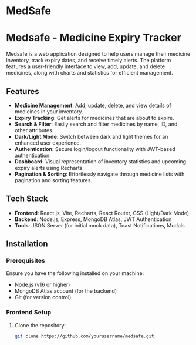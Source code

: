 # MedSafe
# Medsafe - Medicine Expiry Tracker

Medsafe is a web application designed to help users manage their medicine inventory, track expiry dates, and receive timely alerts. The platform features a user-friendly interface to view, add, update, and delete medicines, along with charts and statistics for efficient management.

## Features

- **Medicine Management**: Add, update, delete, and view details of medicines in your inventory.
- **Expiry Tracking**: Get alerts for medicines that are about to expire.
- **Search & Filter**: Easily search and filter medicines by name, ID, and other attributes.
- **Dark/Light Mode**: Switch between dark and light themes for an enhanced user experience.
- **Authentication**: Secure login/logout functionality with JWT-based authentication.
- **Dashboard**: Visual representation of inventory statistics and upcoming expiry alerts using Recharts.
- **Pagination & Sorting**: Effortlessly navigate through medicine lists with pagination and sorting features.

## Tech Stack

- **Frontend**: React.js, Vite, Recharts, React Router, CSS (Light/Dark Mode)
- **Backend**: Node.js, Express, MongoDB Atlas, JWT Authentication
- **Tools**: JSON Server (for initial mock data), Toast Notifications, Modals

## Installation

### Prerequisites

Ensure you have the following installed on your machine:

- Node.js (v16 or higher)
- MongoDB Atlas account (for the backend)
- Git (for version control)

### Frontend Setup

1. Clone the repository:
   ```bash
   git clone https://github.com/yourusername/medsafe.git
